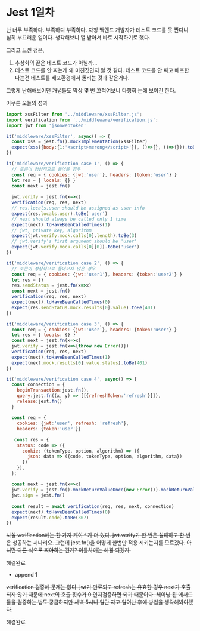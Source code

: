 # Jest 1일차
난 너무 부족하다. 부족하디 부족하다. 자칭 백엔드 개발자가 테스트 코드를 못 짠다니 심히 부끄러운 일이다.
생각해보니 열 받아서 바로 시작하기로 했다.

그리고 느낀 점은,

1. 추상화의 끝은 테스트 코드가 아닐까...  
2. 테스트 코드를 안 짜는게 왜 미친짓인지 알 것 같다. 테스트 코드를 안 짜고 배포한다는건 테스트를 배포환경에서 돌리는 것과 같은거다.

그렇게 난해해보이던 개념들도 막상 몇 번 끄적여보니 다행히 눈에 보이긴 한다.

아무튼 오늘의 성과
```javascript
import xssFilter from '../middleware/xssFilter.js';
import verification from '../middleware/verification.js';
import jwt from 'jsonwebtoken'

it('middleware/xssFilter', async() => {
  const xss = jest.fn().mockImplementation(xssFilter)
  expect(xss({body:{1:'<script>merong</script>'}}, ()=>{}, ()=>{})).toBeTruthy()
})

it('middleware/verification case 1', () => {
  // 토큰이 정상적으로 들어올 경우
  const req = { cookies: {jwt:'user'}, headers: {token:'user'} }
  let res = { locals: {} }
  const next = jest.fn()
  
  jwt.verify = jest.fn(x=>x)
  verification(req, res, next)
  // res.locals.user should be assigned as user info
  expect(res.locals.user).toBe('user')
  // next should always be called only 1 time
  expect(next).toHaveBeenCalledTimes(1)
  // jwt, private key, algorithm
  expect(jwt.verify.mock.calls[0].length).toBe(3)
  // jwt.verify's first argument should be 'user'
  expect(jwt.verify.mock.calls[0][0]).toBe('user')
})

it('middleware/verification case 2', () => {
  // 토큰이 정상적으로 들어오지 않은 경우
  const req = { cookies: {jwt:'user1'}, headers: {token:'user2'} }
  let res = {}
  res.sendStatus = jest.fn(x=>x)
  const next = jest.fn()
  verification(req, res, next)
  expect(next).toHaveBeenCalledTimes(0)
  expect(res.sendStatus.mock.results[0].value).toBe(401)
})

it('middleware/verification case 3', () => {
  const req = { cookies: {jwt:'user'}, headers: {token:'user'} }
  let res = { locals: {} }
  const next = jest.fn(x=>x)
  jwt.verify = jest.fn(x=>{throw new Error()})
  verification(req, res, next)
  expect(next).toHaveBeenCalledTimes(1)
  expect(next.mock.results[0].value.status).toBe(401)
})

it('middleware/verification case 4', async() => {
  const connection = {
    beginTransaction:jest.fn(),
    query:jest.fn((x, y) => [[{refreshToken:'refresh'}]]),
    release:jest.fn()
  }

  const req = { 
    cookies: {jwt:'user', refresh: 'refresh'}, 
    headers: {token:'user'}}
  
   const res = {
    status: code => ({
      cookie: (tokenType, option, algorithm) => ({
        json: data => ({code, tokenType, option, algorithm, data})
      })
    }),
  };
  
  const next = jest.fn(x=>x)
  jwt.verify = jest.fn().mockReturnValueOnce(new Error()).mockReturnValue(1)
  jwt.sign = jest.fn()
  
  const result = await verification(req, res, next, connection)
  expect(next).toHaveBeenCalledTimes(0)
  expect(result.code).toBe(307)
})
```

~~사실 verification에는 한 가지 케이스가 더 있다. jwt.verify가 한 번은 실패하고 한 번은 성공하는 시나리오. 그런데 jest.fn()을 어떻게 한번만 적용 시키는지를 모르겠다.
아니면 다른 식으로 짜야하는 건가? 이틀차에는 해결 되겠지.~~

해결완료

* append 1

~~verification 검증에 문제는 없다. jwt가 만료되고 refresh는 유효한 경우 next가 호출되지 않기 때문에 next의 호출 횟수가 0 인지검증하면 되기 때문이다.
체이닝 된 메서드들을 검증하는 법도 궁금하지만 새벽 5시니 일단 자고 일어난 후에 방법을 생각해봐야겠다.~~

해결완료
